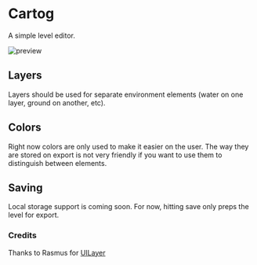 Cartog
======

A simple level editor.

![preview](http://jarodlrandom.s3.amazonaws.com/cartog_preview.png)

## Layers

Layers should be used for separate environment elements (water on
one layer, ground on another, etc).

## Colors

Right now colors are only used to make it easier on the user. The way
they are stored on export is not very friendly if you want to use them
to distinguish between elements.

## Saving

Local storage support is coming soon. For now, hitting save only preps
the level for export.

### Credits

Thanks to Rasmus for [UILayer](https://github.com/rsms/uilayer)
